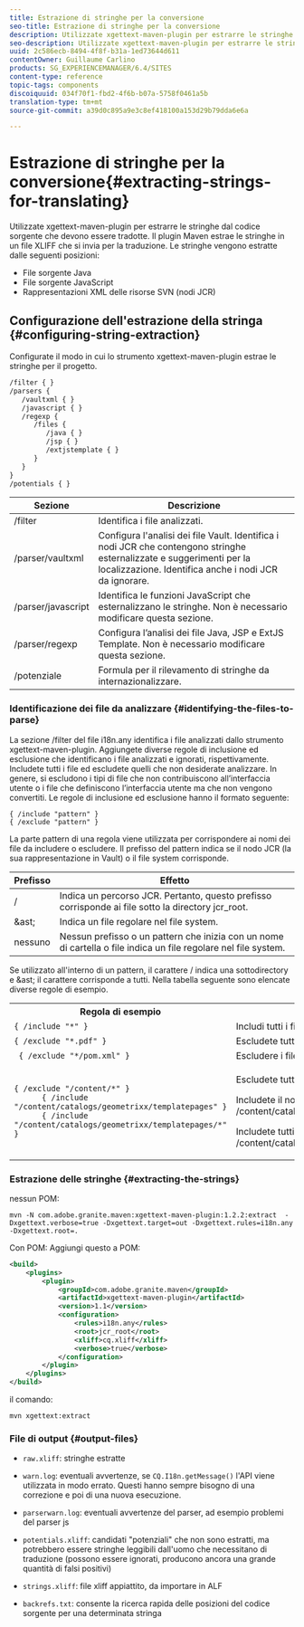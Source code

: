 ```yaml
---
title: Estrazione di stringhe per la conversione
seo-title: Estrazione di stringhe per la conversione
description: Utilizzate xgettext-maven-plugin per estrarre le stringhe dal codice sorgente che devono essere tradotte
seo-description: Utilizzate xgettext-maven-plugin per estrarre le stringhe dal codice sorgente che devono essere tradotte
uuid: 2c586ecb-8494-4f8f-b31a-1ed73644d611
contentOwner: Guillaume Carlino
products: SG_EXPERIENCEMANAGER/6.4/SITES
content-type: reference
topic-tags: components
discoiquuid: 034f70f1-fbd2-4f6b-b07a-5758f0461a5b
translation-type: tm+mt
source-git-commit: a39d0c895a9e3c8ef418100a153d29b79dda6e6a

---
```



# Estrazione di stringhe per la conversione{#extracting-strings-for-translating}

Utilizzate xgettext-maven-plugin per estrarre le stringhe dal codice sorgente che devono essere tradotte. Il plugin Maven estrae le stringhe in un file XLIFF che si invia per la traduzione. Le stringhe vengono estratte dalle seguenti posizioni:

* File sorgente Java
* File sorgente JavaScript
* Rappresentazioni XML delle risorse SVN (nodi JCR)

## Configurazione dell&#39;estrazione della stringa {#configuring-string-extraction}

Configurate il modo in cui lo strumento xgettext-maven-plugin estrae le stringhe per il progetto.

```xml
/filter { }
/parsers {
   /vaultxml { }
   /javascript { }
   /regexp {
      /files {
         /java { } 
         /jsp { }
         /extjstemplate { }
      }
   }
}
/potentials { }
```

| Sezione | Descrizione |
|---|---|
| /filter | Identifica i file analizzati. |
| /parser/vaultxml | Configura l&#39;analisi dei file Vault. Identifica i nodi JCR che contengono stringhe esternalizzate e suggerimenti per la localizzazione. Identifica anche i nodi JCR da ignorare. |
| /parser/javascript | Identifica le funzioni JavaScript che esternalizzano le stringhe. Non è necessario modificare questa sezione. |
| /parser/regexp | Configura l’analisi dei file Java, JSP e ExtJS Template. Non è necessario modificare questa sezione. |
| /potenziale | Formula per il rilevamento di stringhe da internazionalizzare. |

### Identificazione dei file da analizzare {#identifying-the-files-to-parse}

La sezione /filter del file i18n.any identifica i file analizzati dallo strumento xgettext-maven-plugin. Aggiungete diverse regole di inclusione ed esclusione che identificano i file analizzati e ignorati, rispettivamente. Includete tutti i file ed escludete quelli che non desiderate analizzare. In genere, si escludono i tipi di file che non contribuiscono all’interfaccia utente o i file che definiscono l’interfaccia utente ma che non vengono convertiti. Le regole di inclusione ed esclusione hanno il formato seguente:

```
{ /include "pattern" }
{ /exclude "pattern" }
```

La parte pattern di una regola viene utilizzata per corrispondere ai nomi dei file da includere o escludere. Il prefisso del pattern indica se il nodo JCR (la sua rappresentazione in Vault) o il file system corrisponde.

| Prefisso | Effetto |
|---|---|
| / | Indica un percorso JCR. Pertanto, questo prefisso corrisponde ai file sotto la directory jcr_root. |
|  &amp;ast; | Indica un file regolare nel file system. |
| nessuno | Nessun prefisso o un pattern che inizia con un nome di cartella o file indica un file regolare nel file system. |

Se utilizzato all&#39;interno di un pattern, il carattere / indica una sottodirectory e &amp;ast; il carattere corrisponde a tutti. Nella tabella seguente sono elencate diverse regole di esempio.

<table> 
 <tbody> 
  <tr> 
   <th>Regola di esempio</th> 
   <th>Effetto</th> 
  </tr> 
  <tr> 
   <td><code>{ /include "*" }</code></td> 
   <td>Includi tutti i file.</td> 
  </tr> 
  <tr> 
   <td><code>{ /exclude "*.pdf" }</code></td> 
   <td>Escludete tutti i file PDF.</td> 
  </tr> 
  <tr> 
   <td><code> { /exclude "*/pom.xml" }</code></td> 
   <td>Escludere i file POM.</td> 
  </tr> 
  <tr> 
   <td><code class="code">{ /exclude "/content/*" }
      { /include "/content/catalogs/geometrixx/templatepages" }
      { /include "/content/catalogs/geometrixx/templatepages/*" }</code></td> 
   <td><p>Escludete tutti i file sotto il nodo /content.</p> <p>Includete il nodo /content/catalog/geometrixx/templatepages.</p> <p>Includete tutti i nodi secondari di /content/catalog/geometrixx/templatepages.</p> </td> 
  </tr> 
 </tbody> 
</table>

### Estrazione delle stringhe {#extracting-the-strings}

nessun POM:

```shell
mvn -N com.adobe.granite.maven:xgettext-maven-plugin:1.2.2:extract  -Dxgettext.verbose=true -Dxgettext.target=out -Dxgettext.rules=i18n.any -Dxgettext.root=.
```

Con POM: Aggiungi questo a POM:

```xml
<build>
    <plugins>
        <plugin>
            <groupId>com.adobe.granite.maven</groupId>
            <artifactId>xgettext-maven-plugin</artifactId>
            <version>1.1</version>
            <configuration>
                <rules>i18n.any</rules>
                <root>jcr_root</root>
                <xliff>cq.xliff</xliff>
                <verbose>true</verbose>
            </configuration>
        </plugin>
    </plugins>
</build>
```

il comando:

```shell
mvn xgettext:extract
```

### File di output {#output-files}

* `raw.xliff`: stringhe estratte
* `warn.log`: eventuali avvertenze, se `CQ.I18n.getMessage()` l&#39;API viene utilizzata in modo errato. Questi hanno sempre bisogno di una correzione e poi di una nuova esecuzione.

* `parserwarn.log`: eventuali avvertenze del parser, ad esempio problemi del parser js
* `potentials.xliff`: candidati &quot;potenziali&quot; che non sono estratti, ma potrebbero essere stringhe leggibili dall&#39;uomo che necessitano di traduzione (possono essere ignorati, producono ancora una grande quantità di falsi positivi)
* `strings.xliff`: file xliff appiattito, da importare in ALF
* `backrefs.txt`: consente la ricerca rapida delle posizioni del codice sorgente per una determinata stringa

